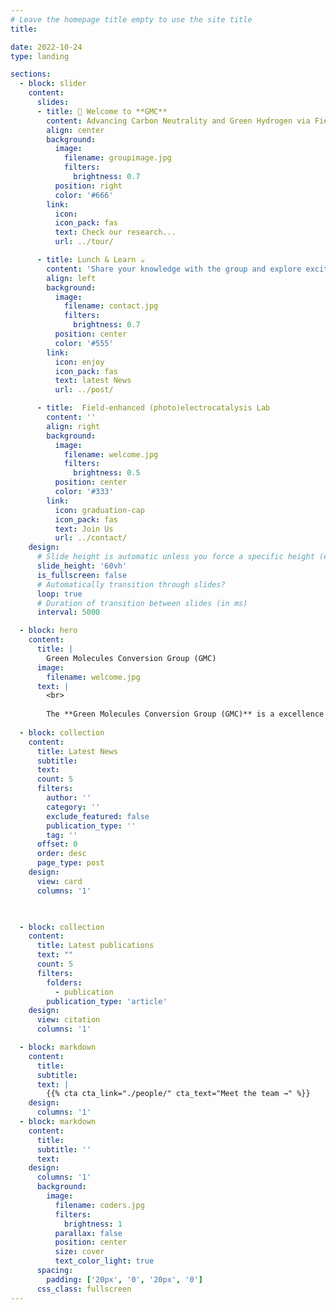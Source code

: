 ```yaml
---
# Leave the homepage title empty to use the site title
title: 

date: 2022-10-24
type: landing

sections:
  - block: slider
    content:
      slides:
      - title: 👋 Welcome to **GMC**
        content: Advancing Carbon Neutrality and Green Hydrogen via Field-Enhanced Electrolysis.
        align: center
        background:
          image:
            filename: groupimage.jpg
            filters:
              brightness: 0.7
          position: right
          color: '#666'
        link:
          icon: 
          icon_pack: fas
          text: Check our research...
          url: ../tour/

      - title: Lunch & Learn ☕️
        content: 'Share your knowledge with the group and explore exciting new topics together!'
        align: left
        background:
          image:
            filename: contact.jpg
            filters:
              brightness: 0.7
          position: center
          color: '#555'
        link:
          icon: enjoy
          icon_pack: fas
          text: latest News
          url: ../post/

      - title:  Field-enhanced (photo)electrocatalysis Lab
        content: ''
        align: right
        background:
          image:
            filename: welcome.jpg
            filters:
              brightness: 0.5
          position: center
          color: '#333'
        link:
          icon: graduation-cap
          icon_pack: fas
          text: Join Us
          url: ../contact/
    design:
      # Slide height is automatic unless you force a specific height (e.g. '400px')
      slide_height: '60vh'
      is_fullscreen: false
      # Automatically transition through slides?
      loop: true
      # Duration of transition between slides (in ms)
      interval: 5000

  - block: hero
    content:
      title: |
        Green Molecules Conversion Group (GMC)
      image:
        filename: welcome.jpg
      text: |
        <br>
        
        The **Green Molecules Conversion Group (GMC)** is a excellence group for field-enhanced (photo)electrochemistry research, teaching, and practice since its founding in 2024.
  
  - block: collection
    content:
      title: Latest News
      subtitle:
      text:
      count: 5
      filters:
        author: ''
        category: ''
        exclude_featured: false
        publication_type: ''
        tag: ''
      offset: 0
      order: desc
      page_type: post
    design:
      view: card
      columns: '1'
  


  - block: collection
    content:
      title: Latest publications
      text: ""
      count: 5
      filters:
        folders:
          - publication
        publication_type: 'article'
    design:
      view: citation
      columns: '1'

  - block: markdown
    content:
      title:
      subtitle:
      text: |
        {{% cta cta_link="./people/" cta_text="Meet the team →" %}}
    design:
      columns: '1'
  - block: markdown
    content:
      title:
      subtitle: ''
      text:
    design:
      columns: '1'
      background:
        image: 
          filename: coders.jpg
          filters:
            brightness: 1
          parallax: false
          position: center
          size: cover
          text_color_light: true
      spacing:
        padding: ['20px', '0', '20px', '0']
      css_class: fullscreen      
---
```

